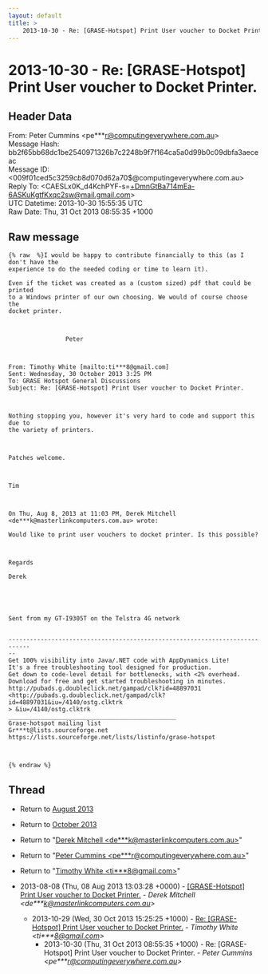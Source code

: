 ```yaml
---
layout: default
title: >
    2013-10-30 - Re: [GRASE-Hotspot] Print User voucher to Docket Printer.
---
```


# 2013-10-30 - Re: [GRASE-Hotspot] Print User voucher to Docket Printer.

## Header Data

From: Peter Cummins \<pe***r@computingeverywhere.com.au\><br>
Message Hash: bb2f65bb68dc1be2540971326b7c2248b9f7f164ca5a0d99b0c09dbfa3aeceac<br>
Message ID: \<009f01ced5c3$259cb8d0$70d62a70$@computingeverywhere.com.au\><br>
Reply To: \<CAESLx0K_d4KchPYF-s=+DmnGtBa714mEa-6ASKuKgtfKxqc2sw@mail.gmail.com\><br>
UTC Datetime: 2013-10-30 15:55:35 UTC<br>
Raw Date: Thu, 31 Oct 2013 08:55:35 +1000<br>

## Raw message

```
{% raw  %}I would be happy to contribute financially to this (as I don't have the
experience to do the needed coding or time to learn it).

Even if the ticket was created as a (custom sized) pdf that could be printed
to a Windows printer of our own choosing. We would of course choose the
docket printer.

 

                Peter

 

From: Timothy White [mailto:ti***8@gmail.com] 
Sent: Wednesday, 30 October 2013 3:25 PM
To: GRASE Hotspot General Discussions
Subject: Re: [GRASE-Hotspot] Print User voucher to Docket Printer.

 

Nothing stopping you, however it's very hard to code and support this due to
the variety of printers.

 

Patches welcome.

 

Tim

 

On Thu, Aug 8, 2013 at 11:03 PM, Derek Mitchell
<de***k@masterlinkcomputers.com.au> wrote:

Would like to print user vouchers to docket printer. Is this possible?

 

Regards

Derek

 

 

Sent from my GT-I9305T on the Telstra 4G network


----------------------------------------------------------------------------
--
Get 100% visibility into Java/.NET code with AppDynamics Lite!
It's a free troubleshooting tool designed for production.
Get down to code-level detail for bottlenecks, with <2% overhead.
Download for free and get started troubleshooting in minutes.
http://pubads.g.doubleclick.net/gampad/clk?id=48897031
<http://pubads.g.doubleclick.net/gampad/clk?id=48897031&iu=/4140/ostg.clktrk
> &iu=/4140/ostg.clktrk
_______________________________________________
Grase-hotspot mailing list
Gr***t@lists.sourceforge.net
https://lists.sourceforge.net/lists/listinfo/grase-hotspot

 

{% endraw %}
```

## Thread

+ Return to [August 2013](/archive/2013/08)
+ Return to [October 2013](/archive/2013/10)

+ Return to "[Derek Mitchell <de***k<span>@</span>masterlinkcomputers.com.au>](/authors/de___k_at_masterlinkcomputers_com_au)"
+ Return to "[Peter Cummins <pe***r<span>@</span>computingeverywhere.com.au>](/authors/pe___r_at_computingeverywhere_com_au)"
+ Return to "[Timothy White <ti***8<span>@</span>gmail.com>](/authors/ti___8_at_gmail_com)"

+ 2013-08-08 (Thu, 08 Aug 2013 13:03:28 +0000) - [[GRASE-Hotspot] Print User voucher to Docket Printer.](/archive/2013/08/fcc59814f63fa13f412e02ef234c5c1e89d2754d8e8ad8b8d617626afdf150ba) - _Derek Mitchell \<de***k@masterlinkcomputers.com.au\>_
  + 2013-10-29 (Wed, 30 Oct 2013 15:25:25 +1000) - [Re: [GRASE-Hotspot] Print User voucher to Docket Printer.](/archive/2013/10/a9dea3cec883b4c913ed1979c580744448b202148130c56f8cd7ff614e9b28e0) - _Timothy White \<ti***8@gmail.com\>_
    + 2013-10-30 (Thu, 31 Oct 2013 08:55:35 +1000) - Re: [GRASE-Hotspot] Print User voucher to Docket Printer. - _Peter Cummins \<pe***r@computingeverywhere.com.au\>_

